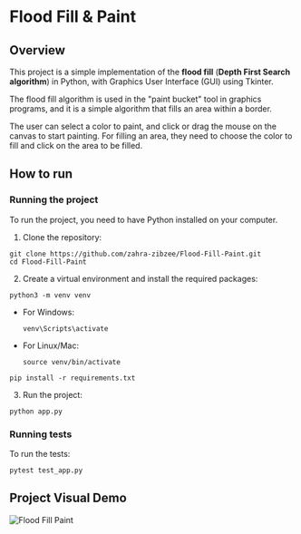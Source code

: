 # Flood Fill & Paint

## Overview
This project is a simple implementation of the **flood fill** (**Depth First Search algorithm**) in Python, with Graphics User Interface (GUI) using Tkinter.

The flood fill algorithm is used in the "paint bucket" tool in graphics programs, and it is a simple algorithm that fills an area within a border. 

The user can select a color to paint, and click or drag the mouse on the canvas to start painting. For filling an area, they need to choose the color to fill and click on the area to be filled.


## How to run

### Running the project
To run the project, you need to have Python installed on your computer. 

1. Clone the repository:
``` 
git clone https://github.com/zahra-zibzee/Flood-Fill-Paint.git
cd Flood-Fill-Paint
``` 

2. Create a virtual environment and install the required packages:
``` 
python3 -m venv venv
```
- For Windows:
    ``` 
    venv\Scripts\activate
    ```
- For Linux/Mac:
    ```
    source venv/bin/activate 
    ```
```
pip install -r requirements.txt
```

3. Run the project:
```
python app.py
```

### Running tests

To run the tests:
```
pytest test_app.py 
```

## Project Visual Demo

![Flood Fill Paint](https://github.com/zahra-zibzee/Flood-Fill-Paint/blob/main/paint.gif)




